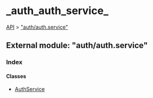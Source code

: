 # \_auth\_auth\_service\_

[API](../../api-1.md) &gt; ["auth/auth.service"](_auth_auth_service_.md)

## External module: "auth/auth.service"

### Index

#### Classes

* [AuthService](../classes/_auth_auth_service_.authservice.md)

